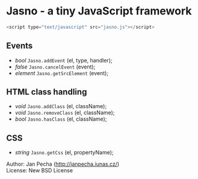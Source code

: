 Jasno - a tiny JavaScript framework
===================================

``` javascript
<script type="text/javascript" src="jasno.js"></script>
```


Events
------
* *bool* ```Jasno.addEvent``` (el, type, handler);
* *false* ```Jasno.cancelEvent``` (event);
* *element* ```Jasno.getSrcElement``` (event);



HTML class handling
-------------------
* *void* ```Jasno.addClass``` (el, className);
* *void* ```Jasno.removeClass``` (el, className);
* *bool* ```Jasno.hasClass``` (el, className);



CSS
---
* *string* ```Jasno.getCss``` (el, propertyName);



Author: Jan Pecha (http://janpecha.iunas.cz/)
<br>License: New BSD License
